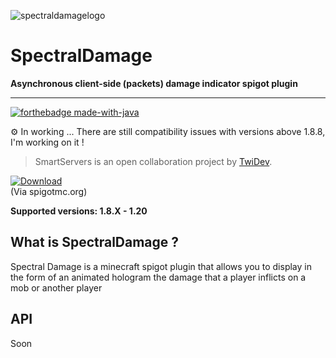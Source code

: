 ![spectraldamagelogo](https://s12.gifyu.com/images/SQNjc.png)

# SpectralDamage
**Asynchronous client-side (packets) damage indicator spigot plugin**
___

[![forthebadge made-with-java](https://forthebadge.com/images/badges/made-with-java.svg)](https://java.com/)

⚙️ In working ... There are still compatibility issues with versions above 1.8.8, I'm working on it !

>SmartServers is an open collaboration project by [TwiDev](https://github.com/TwiDev).

[![Download](https://custom-icon-badges.herokuapp.com/badge/-Download-blue?style=for-the-badge&logo=DOWNLOAD&logoColor=white "Download")](https://www.spigotmc.org/resources/spectraldamage-1-8-1-20-free-damage-indicator-plugin-no-dependencies.110551/)  
(Via spigotmc.org)

**Supported versions: 1.8.X - 1.20**

## What is SpectralDamage ?

Spectral Damage is a minecraft spigot plugin that allows you to display in the form of an animated hologram the damage that a player inflicts on a mob or another player

## API
Soon
